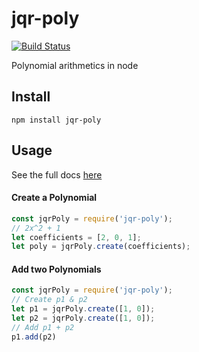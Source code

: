 # jqr-poly
[![Build Status](https://travis-ci.org/IagoLast/jqr-poly.svg?branch=master)](https://travis-ci.org/IagoLast/jqr-poly)

Polynomial arithmetics in node


## Install

	npm install jqr-poly

## Usage

See the full docs [here](https://iagolast.github.io/jqr-poly/Polynomial.html)

#### Create a Polynomial

```javascript
const jqrPoly = require('jqr-poly');
// 2x^2 + 1
let coefficients = [2, 0, 1];
let poly = jqrPoly.create(coefficients);
```

#### Add two Polynomials

```javascript
const jqrPoly = require('jqr-poly');
// Create p1 & p2
let p1 = jqrPoly.create([1, 0]);
let p2 = jqrPoly.create([1, 0]);
// Add p1 + p2
p1.add(p2)
```


